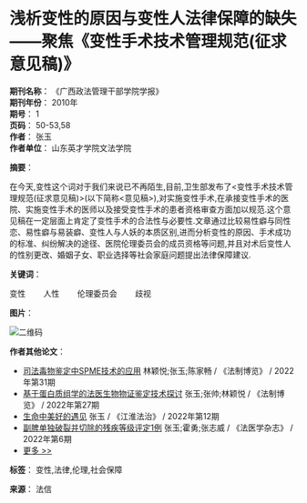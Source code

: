 # 浅析变性的原因与变性人法律保障的缺失——聚焦《变性手术技术管理规范(征求意见稿)》

**期刊名称**： 《广西政法管理干部学院学报》  
**期刊年份**： 2010年  
**期号**： 1  
**页码**： 50-53,58  
**作者**： 张玉  
**作者单位**： 山东英才学院文法学院  

**摘要**：

在今天,变性这个词对于我们来说已不再陌生,目前,卫生部发布了<变性手术技术管理规范(征求意见稿)>(以下简称<意见稿>),对实施变性手术,在承接变性手术的医院、实施变性手术的医师以及接受变性手术的患者资格审查方面加以规范.这个意见稿在一定层面上肯定了变性手术的合法性与必要性.文章通过比较易性癖与同性恋、易性癖与易装癖、变性人与人妖的本质区别,进而分析变性的原因、手术成功的标准、纠纷解决的途径、医院伦理委员会的成员资格等问题,并且对术后变性人的性别更改、婚姻子女、职业选择等社会家庭问题提出法律保障建议.

**关键词**：

变性        人性        伦理委员会        歧视  

**图片**：

![二维码](../../staticelem/img/qrcode_for_gzh.jpg)

**作者其他论文**：

- [司法毒物鉴定中SPME技术的应用](FlqkContent.aspx?gid=F790974) 林颖悦;张玉;陈家畅 / 《法制博览》 / 2022年第31期
- [基于蛋白质组学的法医生物物证鉴定技术探讨](FlqkContent.aspx?gid=F789206) 张玉;张帅;林颖悦 / 《法制博览》 / 2022年第27期
- [生命中美好的遇见](FlqkContent.aspx?gid=F788972) 张玉 / 《江淮法治》 / 2022年第12期
- [副脾单独破裂并切除的残疾等级评定1例](FlqkContent.aspx?gid=F794223) 张玉;霍勇;张志威 / 《法医学杂志》 / 2022年第6期
- [更多 >>](https://www.faxin.cn) 

**标签**： 变性,法律,伦理,社会保障  

**来源**： 法信